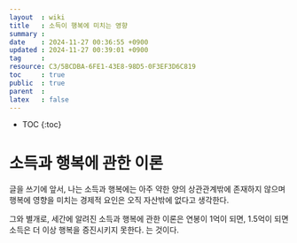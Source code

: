 ```yaml
---
layout  : wiki
title   : 소득이 행복에 미치는 영향 
summary : 
date    : 2024-11-27 00:36:55 +0900
updated : 2024-11-27 00:39:01 +0900
tag     : 
resource: C3/5BCDBA-6FE1-43E8-98D5-0F3EF3D6C819
toc     : true
public  : true
parent  : 
latex   : false
---
```

* TOC
{:toc}

# 소득과 행복에 관한 이론
글을 쓰기에 앞서, 나는 소득과 행복에는 아주 약한 양의 상관관계밖에 존재하지 않으며 행복에 영향을 미치는 경제적 요인은 오직 자산밖에 없다고 생각한다.

그와 별개로, 세간에 알려진 소득과 행복에 관한 이론은 연봉이 1억이 되면, 1.5억이 되면 소득은 더 이상 행복을 증진시키지 못한다. 는 것이다.



